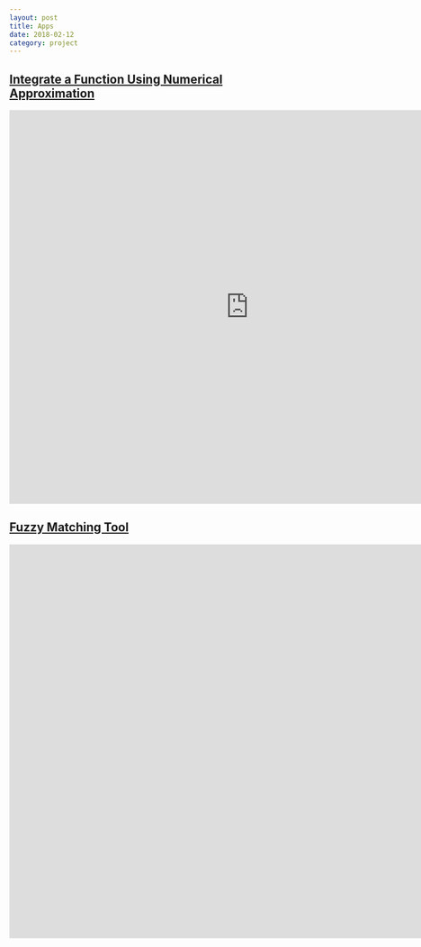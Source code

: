 ```yaml
---
layout: post
title: Apps
date: 2018-02-12
category: project
---
```


## [Integrate a Function Using Numerical Approximation](https://tianweizhang.shinyapps.io/integrate/)
<iframe width="850" height="700" src="https://tianweizhang.shinyapps.io/integrate/" frameborder="0" allowfullscreen scroll='yes'></iframe>

## [Fuzzy Matching Tool](https://tianweizhang.shinyapps.io/fuzzy_matching_tool/)
<iframe width="1900" height="700" src="https://tianweizhang.shinyapps.io/fuzzy_matching_tool/" frameborder="0" allowfullscreen scroll='yes'></iframe>